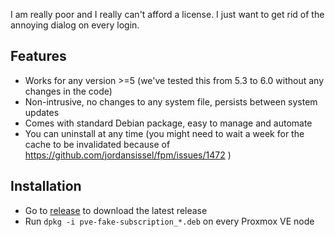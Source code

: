 I am really poor and I really can't afford a license. I just want to get rid of the annoying dialog on every login.

## Features

* Works for any version >=5 (we've tested this from 5.3 to 6.0 without any changes in the code)
* Non-intrusive, no changes to any system file, persists between system updates
* Comes with standard Debian package, easy to manage and automate
* You can uninstall at any time (you might need to wait a week for the cache to be invalidated because of https://github.com/jordansissel/fpm/issues/1472 )

## Installation

* Go to [release](https://github.com/Jamesits/pve-fake-subscription/releases/latest) to download the latest release
* Run `dpkg -i pve-fake-subscription_*.deb` on every Proxmox VE node
